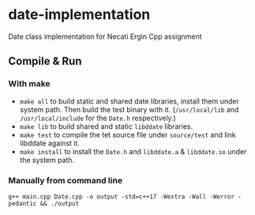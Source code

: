 # date-implementation
Date class implementation for Necati Ergin Cpp assignment

## Compile & Run

### With make

* `make all` to build static and shared date libraries, install them under system path. Then build the test binary with it. (`/usr/local/lib` and `/usr/local/include` for the `Date.h` respectively.)
* `make lib` to build shared and static `libddate` libraries.
* `make test` to compile the tet source file under `source/test` and link libddate against it.
* `make install` to install the `Date.h` and `libddate.a` & `libddate.so` under the system path.

### Manually from command line

```
g++ main.cpp Date.cpp -o output -std=c++17 -Wextra -Wall -Werror -pedantic && ./output 
